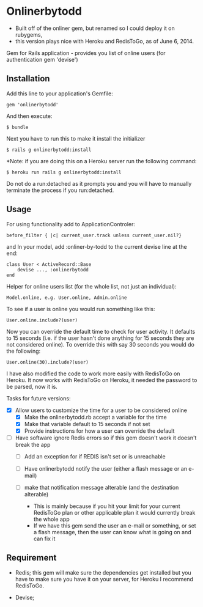# Onlinerbytodd

* Built off of the onliner gem, but renamed so I could deploy it on rubygems,
* this version plays nice with Heroku and RedisToGo, as of June 6, 2014.


Gem for Rails application - provides you list of online users (for authentication gem 'devise')

## Installation

Add this line to your application's Gemfile:

    gem 'onlinerbytodd'

And then execute:

    $ bundle

Next you have to run this to make it install the initializer

    $ rails g onlinerbytodd:install 

*Note: if you are doing this on a Heroku server run the following command:

	$ heroku run rails g onlinerbytodd:install

Do not do a run:detached as it prompts you and you will have to manually
terminate the process if you run:detached.

## Usage

For using functionality add to ApplicationControler:

	before_filter { |c| current_user.track unless current_user.nil?}

and In your model, add :onliner-by-todd to the current devise line at the end:

	class User < ActiveRecord::Base
		devise ..., :onlinerbytodd
	end

Helper for online users list (for the whole list, not just an individual):

	Model.online, e.g. User.online, Admin.online

To see if a user is online you would run something like this:

	User.online.include?(user)

Now you can override the default time to check for user activity.  It defaults
to 15 seconds (i.e. if the user hasn't done anything for 15 seconds they are
not considered online).  To override this with say 30 seconds you would do the
following:

	User.online(30).include?(user)

I have also modified the code to work more easily with RedisToGo on Heroku.
It now works with RedisToGo on Heroku, it needed the password to be parsed,
now it is.

Tasks for future versions:

- [x] Allow users to customize the time for a user to be considered online
	- [x] Make the onlinerbytodd.rb accept a variable for the time
	- [x] Make that variable default to 15 seconds if not set
	- [x] Provide instructions for how a user can override the default
- [ ] Have software ignore Redis errors so if this gem doesn't work it doesn't break the app
	- [ ] Add an exception for if REDIS isn't set or is unreachable
	- [ ] Have onlinerbytodd notify the user (either a flash message or an e-mail)
	- [ ] make that notification message alterable (and the destination alterable)
		
		* This is mainly because if you hit your limit for your current RedisToGo plan or other applicable plan it would currently break the whole app
		* If we have this gem send the user an e-mail or something, or set a flash message, then the user can know what is going on and can fix it

## Requirement

  * Redis; this gem will make sure the dependencies get installed but you have 
  	to make sure you have it on your server, for Heroku I recommend RedisToGo.
  
  * Devise;
